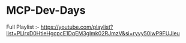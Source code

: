 # MCP-Dev-Days

Full Playlist :- https://youtube.com/playlist?list=PLlrxD0HtieHgcpcE1DqEM3glmk02RJmzV&si=ryvy50iwP9FUJleu
